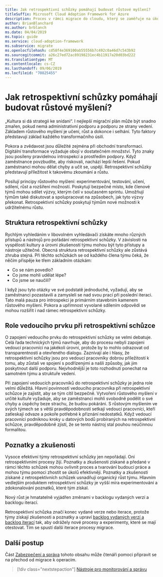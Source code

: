 ```yaml
---
title: Jak retrospektivní schůzky pomáhají budovat růstové myšlení?
titleSuffix: Microsoft Cloud Adoption Framework for Azure
description: Proces v rámci migrace do cloudu, který se zaměřuje na úkoly při migraci úloh do cloudu.
author: BrianBlanchard
ms.author: brblanch
ms.date: 04/04/2019
ms.topic: guide
ms.service: cloud-adoption-framework
ms.subservice: migrate
ms.openlocfilehash: cd58f4e369100ab55556b7c492c0a46d7c543b92
ms.sourcegitcommit: a26c27ed72ac89198231ec4b11917a20d03bd222
ms.translationtype: MT
ms.contentlocale: cs-CZ
ms.lasthandoff: 09/06/2019
ms.locfileid: "70825455"
---
```

<!-- markdownlint-disable MD026 -->

# <a name="how-do-retrospectives-help-build-a-growth-mindset"></a>Jak retrospektivní schůzky pomáhají budovat růstové myšlení?

„Kultura si dá strategii ke snídani“. I nejlepší migrační plán může být snadno zmařen, pokud nemá administrativní podporu a podporu ze strany vedení. Základem růstového myšlení je učení, růst a dokonce i selhání. Tyto faktory představují základ každého transformačního úsilí.

Pokora a zvědavost jsou důležité zejména při obchodní transformaci. Digitální transformace vyžaduje obojí v dostatečném množství. Tyto znaky jsou posíleny pravidelnou introspekcí a prostředím podpory. Když zaměstnance povzbudíte, aby riskovali, nachází lepší řešení. Pokud zaměstnanci mohou dělat chyby a učit se, uspějí. Retrospektivní schůzky představují příležitost k takovému zkoumání a růstu.

Posilují principy růstového myšlení: experimentování, testování, učení, sdílení, růst a rozšíření možností. Poskytují bezpečné místo, kde členové týmů mohou sdílet výzvy, kterým čelí v současném sprintu. Umožňují týmům také diskutovat a spolupracovat na způsobech, jak tyto výzvy překonat. Retrospektivní schůzky poskytují týmům nové možnosti k udržitelnému růstu.

## <a name="retrospective-structure"></a>Struktura retrospektivní schůzky

Rychlým vyhledáním v libovolném vyhledávači získáte mnoho různých přístupů a nástrojů pro pořádání retrospektivní schůzky. V závislosti na vyspělosti kultury a úrovni zkušeností týmu mohou být tyto přístupy a nástroje užitečné. Obecná struktura retrospektivní schůzky ale zůstává zhruba stejná. Při těchto schůzkách se od každého člena týmu čeká, že něčím přispěje ke třem základním otázkám:

- Co se nám povedlo?
- Co jsme mohli udělat lépe?
- Co jsme se naučili?

I když jsou tyto otázky ve své podstatě jednoduché, vyžadují, aby se zaměstnanci pozastavili a zamysleli se nad svou prací při poslední iteraci. Tato malá pauza pro introspekci je primárním stavebním kamenem růstového myšlení. Pokora a upřímnost vyvolané sdílením odpovědí se mohou rozšířit i nad rámec retrospektivní schůzky.

## <a name="leaderships-role-in-a-retrospective"></a>Role vedoucího prvku při retrospektivní schůzce

O zapojení vedoucího prvku do retrospektivní schůzky se velmi debatuje. Celá řada technických týmů navrhuje, aby do procesu nebyli zapojeni vedoucí pracovníci na jakékoli úrovni, protože by to mohlo odrazovat od transparentnosti a otevřeného dialogu. Zaznívají ale i hlasy, že retrospektivní schůzky jsou pro vedoucí pracovníky dobrou příležitostí k tomu, aby zůstali ve spojení s podřízenými a našli způsoby, jak jim poskytnout další podporu. Nejvhodnější je toto rozhodnutí ponechat na samotném týmu a struktuře vedení.

Při zapojení vedoucích pracovníků do retrospektivní schůzky je jedna role velmi důležitá. Hlavní povinností vedoucího pracovníka při retrospektivní schůzce je zajistit, aby se tým cítil bezpečně. Vytvoření růstového myšlení v určité kultuře vyžaduje, aby se zaměstnanci mohli svobodně podělit o své chyby a úspěchy beze strachu, že budou pokáráni. S růstovým myšlením ve svých týmech se s větší pravděpodobností setkají vedoucí pracovníci, kteří zatleskají odvaze a pokoře potřebné k přiznání nedostatků. Když vedoucí pracovníci podniknou kroky u datových bodů probíraných na retrospektivní schůzce, pravděpodobně zjistí, že se tento nástroj stal pouhou neúčinnou formalitou.

## <a name="lessons-learned"></a>Poznatky a zkušenosti

Vysoce efektivní týmy retrospektivní schůzky jen nepořádají. Oni retrospektivními procesy žijí. Poznatky a zkušenosti získané a předané v rámci těchto schůzek mohou ovlivnit proces a tvarování budoucí práce a mohou týmu pomoci zhostit se úkolů efektivněji. Poznatky a zkušenosti získané z retrospektivních schůzek usnadňují organický růst týmu. Hlavním vedlejším produktem retrospektivní schůzky je vyšší míra experimentování a zdokonalování poznatků, které tým získal.

Nový růst je hmatatelně vyjádřen změnami v backlogu vydaných verzí a backlogu iterací.

Retrospektivní schůzka značí konec vydané verze nebo iterace, protože týmy získají zkušenosti a poznatky a upraví [backlog vydaných verzí a backlog iterací](../assess/release-iteration-backlog.md) tak, aby odrážely nové procesy a experimenty, které se mají otestovat. Tím se spustí další iterace procesy migrace.

## <a name="next-steps"></a>Další postup

Část [Zabezpečení a správa](../secure-and-manage/index.md) tohoto obsahu může čtenáři pomoci připravit se na přechod od migrace k operacím.

> [!div class="nextstepaction"]
> [Nástroje pro monitorování a správu](../secure-and-manage/index.md)
